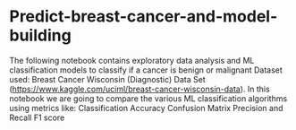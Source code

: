 # Predict-breast-cancer-and-model-building
The following notebook contains exploratory data analysis and ML classification models to classify if a cancer is benign or malignant Dataset used: Breast Cancer Wisconsin (Diagnostic) Data Set (https://www.kaggle.com/uciml/breast-cancer-wisconsin-data). In this notebook we are going to compare the various ML classification algorithms using metrics like: Classification Accuracy Confusion Matrix Precision and Recall F1 score
